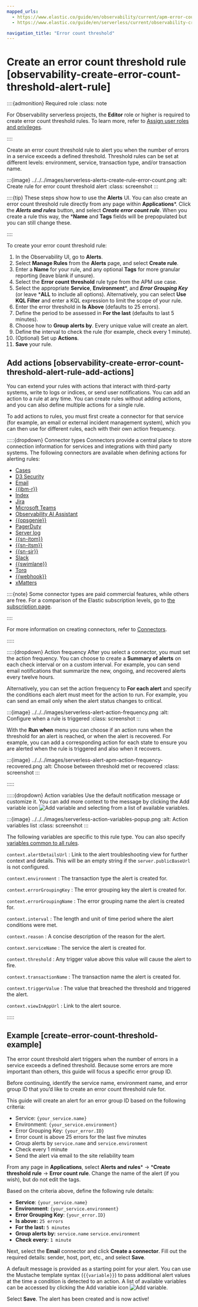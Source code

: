 ```yaml
---
mapped_urls:
  - https://www.elastic.co/guide/en/observability/current/apm-error-count-threshold-rule.html
  - https://www.elastic.co/guide/en/serverless/current/observability-create-error-count-threshold-alert-rule.html

navigation_title: "Error count threshold"
---
```


# Create an error count threshold rule [observability-create-error-count-threshold-alert-rule]


::::{admonition} Required role
:class: note

For Observability serverless projects, the **Editor** role or higher is required to create error count threshold rules. To learn more, refer to [Assign user roles and privileges](../../../deploy-manage/users-roles/cloud-organization/user-roles.md#general-assign-user-roles).

::::


Create an error count threshold rule to alert you when the number of errors in a service exceeds a defined threshold. Threshold rules can be set at different levels: environment, service, transaction type, and/or transaction name.

:::{image} ../../../images/serverless-alerts-create-rule-error-count.png
:alt: Create rule for error count threshold alert
:class: screenshot
:::

::::{tip}
These steps show how to use the **Alerts** UI. You can also create an error count threshold rule directly from any page within **Applications***. Click the ***Alerts and rules*** button, and select ***Create error count rule***. When you create a rule this way, the ***Name** and **Tags** fields will be prepopulated but you can still change these.

::::


To create your error count threshold rule:

1. In the Observability UI, go to **Alerts**.
2. Select **Manage Rules** from the **Alerts** page, and select **Create rule**.
3. Enter a **Name** for your rule, and any optional **Tags** for more granular reporting (leave blank if unsure).
4. Select the **Error count threshold** rule type from the APM use case.
5. Select the appropriate **Service**, **Environment***, and ***Error Grouping Key*** (or leave ***ALL** to include all options). Alternatively, you can select **Use KQL Filter** and enter a KQL expression to limit the scope of your rule.
6. Enter the error threshold in **Is Above** (defaults to 25 errors).
7. Define the period to be assessed in **For the last** (defaults to last 5 minutes).
8. Choose how to **Group alerts by**. Every unique value will create an alert.
9. Define the interval to check the rule (for example, check every 1 minute).
10. (Optional) Set up **Actions**.
11. **Save** your rule.


## Add actions [observability-create-error-count-threshold-alert-rule-add-actions]

You can extend your rules with actions that interact with third-party systems, write to logs or indices, or send user notifications. You can add an action to a rule at any time. You can create rules without adding actions, and you can also define multiple actions for a single rule.

To add actions to rules, you must first create a connector for that service (for example, an email or external incident management system), which you can then use for different rules, each with their own action frequency.

:::::{dropdown} Connector types
Connectors provide a central place to store connection information for services and integrations with third party systems. The following connectors are available when defining actions for alerting rules:

* [Cases](kibana://docs/reference/connectors-kibana/cases-action-type.md)
* [D3 Security](kibana://docs/reference/connectors-kibana/d3security-action-type.md)
* [Email](kibana://docs/reference/connectors-kibana/email-action-type.md)
* [{{ibm-r}}](kibana://docs/reference/connectors-kibana/resilient-action-type.md)
* [Index](kibana://docs/reference/connectors-kibana/index-action-type.md)
* [Jira](kibana://docs/reference/connectors-kibana/jira-action-type.md)
* [Microsoft Teams](kibana://docs/reference/connectors-kibana/teams-action-type.md)
* [Observability AI Assistant](kibana://docs/reference/connectors-kibana/obs-ai-assistant-action-type.md)
* [{{opsgenie}}](kibana://docs/reference/connectors-kibana/opsgenie-action-type.md)
* [PagerDuty](kibana://docs/reference/connectors-kibana/pagerduty-action-type.md)
* [Server log](kibana://docs/reference/connectors-kibana/server-log-action-type.md)
* [{{sn-itom}}](kibana://docs/reference/connectors-kibana/servicenow-itom-action-type.md)
* [{{sn-itsm}}](kibana://docs/reference/connectors-kibana/servicenow-action-type.md)
* [{{sn-sir}}](kibana://docs/reference/connectors-kibana/servicenow-sir-action-type.md)
* [Slack](kibana://docs/reference/connectors-kibana/slack-action-type.md)
* [{{swimlane}}](kibana://docs/reference/connectors-kibana/swimlane-action-type.md)
* [Torq](kibana://docs/reference/connectors-kibana/torq-action-type.md)
* [{{webhook}}](kibana://docs/reference/connectors-kibana/webhook-action-type.md)
* [xMatters](kibana://docs/reference/connectors-kibana/xmatters-action-type.md)

::::{note}
Some connector types are paid commercial features, while others are free. For a comparison of the Elastic subscription levels, go to [the subscription page](https://www.elastic.co/subscriptions).

::::


For more information on creating connectors, refer to [Connectors](../../../deploy-manage/manage-connectors.md).

:::::


:::::{dropdown} Action frequency
After you select a connector, you must set the action frequency. You can choose to create a **Summary of alerts** on each check interval or on a custom interval. For example, you can send email notifications that summarize the new, ongoing, and recovered alerts every twelve hours.

Alternatively, you can set the action frequency to **For each alert** and specify the conditions each alert must meet for the action to run. For example, you can send an email only when the alert status changes to critical.

:::{image} ../../../images/serverless-alert-action-frequency.png
:alt: Configure when a rule is triggered
:class: screenshot
:::

With the **Run when** menu you can choose if an action runs when the threshold for an alert is reached, or when the alert is recovered. For example, you can add a corresponding action for each state to ensure you are alerted when the rule is triggered and also when it recovers.

:::{image} ../../../images/serverless-alert-apm-action-frequency-recovered.png
:alt: Choose between threshold met or recovered
:class: screenshot
:::

:::::


:::::{dropdown} Action variables
Use the default notification message or customize it. You can add more context to the message by clicking the Add variable icon ![Add variable](../../../images/serverless-indexOpen.svg "") and selecting from a list of available variables.

:::{image} ../../../images/serverless-action-variables-popup.png
:alt: Action variables list
:class: screenshot
:::

The following variables are specific to this rule type. You can also specify [variables common to all rules](../../../explore-analyze/alerts-cases/alerts/rule-action-variables.md).

`context.alertDetailsUrl`
:   Link to the alert troubleshooting view for further context and details. This will be an empty string if the `server.publicBaseUrl` is not configured.

`context.environment`
:   The transaction type the alert is created for.

`context.errorGroupingKey`
:   The error grouping key the alert is created for.

`context.errorGroupingName`
:   The error grouping name the alert is created for.

`context.interval`
:   The length and unit of time period where the alert conditions were met.

`context.reason`
:   A concise description of the reason for the alert.

`context.serviceName`
:   The service the alert is created for.

`context.threshold`
:   Any trigger value above this value will cause the alert to fire.

`context.transactionName`
:   The transaction name the alert is created for.

`context.triggerValue`
:   The value that breached the threshold and triggered the alert.

`context.viewInAppUrl`
:   Link to the alert source.

:::::



## Example [create-error-count-threshold-example]

The error count threshold alert triggers when the number of errors in a service exceeds a defined threshold. Because some errors are more important than others, this guide will focus a specific error group ID.

Before continuing, identify the service name, environment name, and error group ID that you’d like to create an error count threshold rule for.

This guide will create an alert for an error group ID based on the following criteria:

* Service: `{your_service.name}`
* Environment: `{your_service.environment}`
* Error Grouping Key: `{your_error.ID}`
* Error count is above 25 errors for the last five minutes
* Group alerts by `service.name` and `service.environment`
* Check every 1 minute
* Send the alert via email to the site reliability team

From any page in **Applications**, select **Alerts and rules*** → ***Create threshold rule** → **Error count rule**. Change the name of the alert (if you wish), but do not edit the tags.

Based on the criteria above, define the following rule details:

* **Service**: `{your_service.name}`
* **Environment**: `{your_service.environment}`
* **Error Grouping Key**: `{your_error.ID}`
* **Is above:** `25 errors`
* **For the last:** `5 minutes`
* **Group alerts by:** `service.name` `service.environment`
* **Check every:** `1 minute`

Next, select the **Email** connector and click **Create a connector**. Fill out the required details: sender, host, port, etc., and select **Save**.

A default message is provided as a starting point for your alert. You can use the Mustache template syntax (`{{variable}}`) to pass additional alert values at the time a condition is detected to an action. A list of available variables can be accessed by clicking the Add variable icon ![Add variable](../../../images/serverless-indexOpen.svg "").

Select **Save**. The alert has been created and is now active!